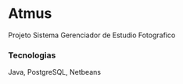 # Atmus
Projeto Sistema Gerenciador de Estudio Fotografico

### Tecnologias
Java, PostgreSQL, Netbeans
